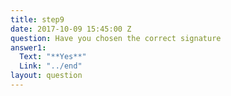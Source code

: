```yaml
---
title: step9
date: 2017-10-09 15:45:00 Z
question: Have you chosen the correct signature
answer1:
  Text: "**Yes**"
  Link: "../end"
layout: question
---
```


